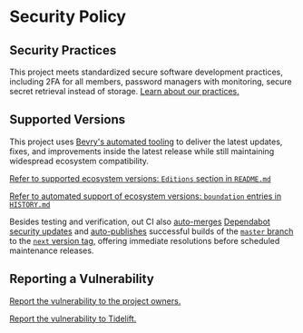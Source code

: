 # Security Policy

## Security Practices

This project meets standardized secure software development practices, including 2FA for all members, password managers with monitoring, secure secret retrieval instead of storage. [Learn about our practices.](https://tidelift.com/funding/github/npm/start-of-week)

## Supported Versions

This project uses [Bevry's automated tooling](https://github.com/bevry/boundation) to deliver the latest updates, fixes, and improvements inside the latest release while still maintaining widespread ecosystem compatibility.

[Refer to supported ecosystem versions: `Editions` section in `README.md`](https://github.com/bevry/start-of-week/blob/master/README.md#Editions)

[Refer to automated support of ecosystem versions: `boundation` entries in `HISTORY.md`](https://github.com/bevry/start-of-week/blob/master/HISTORY.md)

Besides testing and verification, out CI also [auto-merges](https://docs.github.com/en/code-security/dependabot/working-with-dependabot/automating-dependabot-with-github-actions) [Dependabot security updates](https://docs.github.com/en/code-security/dependabot/dependabot-security-updates/about-dependabot-security-updates) and [auto-publishes](https://github.com/bevry-actions/npm) successful builds of the [`master` branch](https://github.com/bevry/wait/actions?query=branch%3Amaster) to the [`next` version tag](https://www.npmjs.com/package/start-of-week?activeTab=versions), offering immediate resolutions before scheduled maintenance releases.

## Reporting a Vulnerability

[Report the vulnerability to the project owners.](https://github.com/bevry/start-of-week/security/advisories)

[Report the vulnerability to Tidelift.](https://tidelift.com/security)
